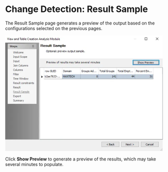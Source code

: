# Change Detection: Result Sample

The Result Sample page generates a preview of the output based on the configurations selected on the previous pages.

![Change Detection Data Analysis Module wizard Result Sample page](../../../../../../static/img/product_docs/accessanalyzer/enterpriseauditor/admin/analysis/sqlviewcreation/resultsample.webp)

Click __Show Preview__ to generate a preview of the results, which may take several minutes to populate.
